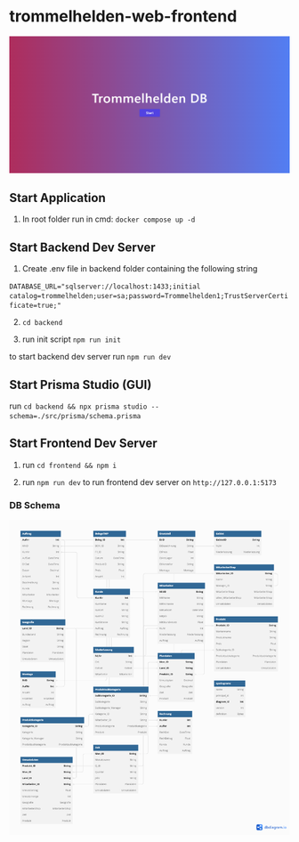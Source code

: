 # trommelhelden-web-frontend

![Trommelhelden Schema](trommelhelden.png)




## Start Application

1. In root folder run in cmd: `docker compose up -d`


## Start Backend Dev Server

1. Create .env file in backend folder containing the following string

`DATABASE_URL="sqlserver://localhost:1433;initial catalog=trommelhelden;user=sa;password=Trommelhelden1;TrustServerCertificate=true;" `

2. `cd backend`

3. run init script `npm run init`

to start backend dev server run `npm run dev`

## Start Prisma Studio (GUI)

run `cd backend && npx prisma studio --schema=./src/prisma/schema.prisma`

## Start Frontend Dev Server

1. run `cd frontend && npm i`

2. run `npm run dev` to run frontend dev server on `http://127.0.0.1:5173`

### DB Schema

![Trommelhelden Schema](db_schema.png)
